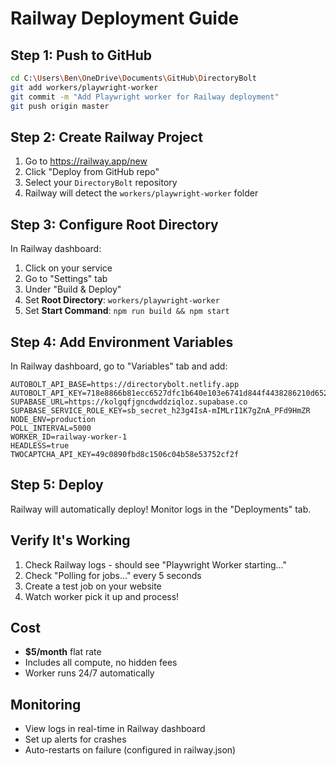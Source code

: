 # Railway Deployment Guide

## Step 1: Push to GitHub

```bash
cd C:\Users\Ben\OneDrive\Documents\GitHub\DirectoryBolt
git add workers/playwright-worker
git commit -m "Add Playwright worker for Railway deployment"
git push origin master
```

## Step 2: Create Railway Project

1. Go to https://railway.app/new
2. Click "Deploy from GitHub repo"
3. Select your `DirectoryBolt` repository
4. Railway will detect the `workers/playwright-worker` folder

## Step 3: Configure Root Directory

In Railway dashboard:
1. Click on your service
2. Go to "Settings" tab
3. Under "Build & Deploy"
4. Set **Root Directory**: `workers/playwright-worker`
5. Set **Start Command**: `npm run build && npm start`

## Step 4: Add Environment Variables

In Railway dashboard, go to "Variables" tab and add:

```
AUTOBOLT_API_BASE=https://directorybolt.netlify.app
AUTOBOLT_API_KEY=718e8866b81ecc6527dfc1b640e103e6741d844f4438286210d652ca02ee4622
SUPABASE_URL=https://kolgqfjgncdwddziqloz.supabase.co
SUPABASE_SERVICE_ROLE_KEY=sb_secret_h23g4IsA-mIMLrI1K7gZnA_PFd9HmZR
NODE_ENV=production
POLL_INTERVAL=5000
WORKER_ID=railway-worker-1
HEADLESS=true
TWOCAPTCHA_API_KEY=49c0890fbd8c1506c04b58e53752cf2f
```

## Step 5: Deploy

Railway will automatically deploy! Monitor logs in the "Deployments" tab.

## Verify It's Working

1. Check Railway logs - should see "Playwright Worker starting..."
2. Check "Polling for jobs..." every 5 seconds
3. Create a test job on your website
4. Watch worker pick it up and process!

## Cost

- **$5/month** flat rate
- Includes all compute, no hidden fees
- Worker runs 24/7 automatically

## Monitoring

- View logs in real-time in Railway dashboard
- Set up alerts for crashes
- Auto-restarts on failure (configured in railway.json)
